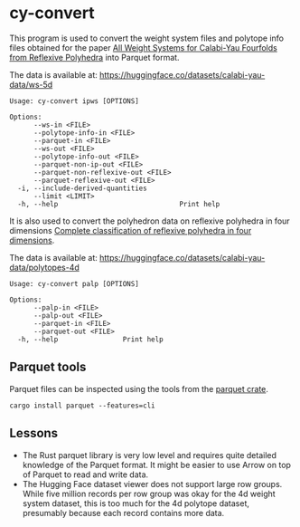 # cy-convert

This program is used to convert the weight system files and polytope info files obtained for the paper [All Weight Systems for Calabi-Yau Fourfolds from Reflexive Polyhedra](https://arxiv.org/abs/1808.02422) into Parquet format.

The data is available at: https://huggingface.co/datasets/calabi-yau-data/ws-5d

```
Usage: cy-convert ipws [OPTIONS]

Options:
      --ws-in <FILE>
      --polytope-info-in <FILE>
      --parquet-in <FILE>
      --ws-out <FILE>
      --polytope-info-out <FILE>
      --parquet-non-ip-out <FILE>
      --parquet-non-reflexive-out <FILE>
      --parquet-reflexive-out <FILE>
  -i, --include-derived-quantities
      --limit <LIMIT>
  -h, --help                              Print help
```

It is also used to convert the polyhedron data on reflexive polyhedra in four dimensions [Complete classification of reflexive polyhedra in four dimensions](https://arxiv.org/abs/hep-th/0002240).

The data is available at: https://huggingface.co/datasets/calabi-yau-data/polytopes-4d

```
Usage: cy-convert palp [OPTIONS]

Options:
      --palp-in <FILE>
      --palp-out <FILE>
      --parquet-in <FILE>
      --parquet-out <FILE>
  -h, --help                Print help
```

## Parquet tools

Parquet files can be inspected using the tools from the [parquet crate](https://crates.io/crates/parquet).

```
cargo install parquet --features=cli
```

## Lessons

- The Rust parquet library is very low level and requires quite detailed knowledge of the
  Parquet format. It might be easier to use Arrow on top of Parquet to read and write
  data.
- The Hugging Face dataset viewer does not support large row groups. While five million
  records per row group was okay for the 4d weight system dataset, this is too much for
  the 4d polytope dataset, presumably because each record contains more data.
